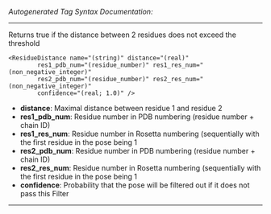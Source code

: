 _Autogenerated Tag Syntax Documentation:_

---
Returns true if the distance between 2 residues does not exceed the threshold

```
<ResidueDistance name="(string)" distance="(real)"
        res1_pdb_num="(residue_number)" res1_res_num="(non_negative_integer)"
        res2_pdb_num="(residue_number)" res2_res_num="(non_negative_integer)"
        confidence="(real; 1.0)" />
```

-   **distance**: Maximal distance between residue 1 and residue 2
-   **res1_pdb_num**: Residue number in PDB numbering (residue number + chain ID)
-   **res1_res_num**: Residue number in Rosetta numbering (sequentially with the first residue in the pose being 1
-   **res2_pdb_num**: Residue number in PDB numbering (residue number + chain ID)
-   **res2_res_num**: Residue number in Rosetta numbering (sequentially with the first residue in the pose being 1
-   **confidence**: Probability that the pose will be filtered out if it does not pass this Filter

---
